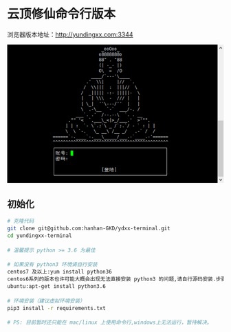 # 云顶修仙命令行版本

浏览器版本地址：http://yundingxx.com:3344

![](logo.jpg)
## 初始化

```bash
# 克隆代码
git clone git@github.com:hanhan-GKD/ydxx-terminal.git
cd yundingxx-terminal

# 温馨提示 python >= 3.6 为最佳

# 如果没有 python3 环境请自行安装
centos7 及以上:yum install python36
centos6系列的版本也许可能大概会出现无法直接安装 python3 的问题,请自行源码安装.步骤复杂在此不多赘述,请自行百度。
ubuntu:apt-get install python3.6

# 环境安装（建议虚拟环境安装）
pip3 install -r requirements.txt

# PS: 目前暂时还只能在 mac/linux 上使用命令行,windows上无法运行，暂待解决。
